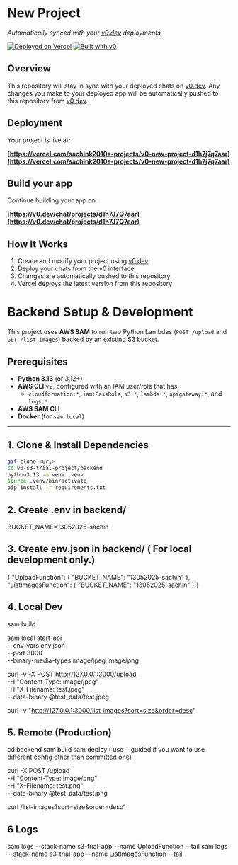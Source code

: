 # New Project

*Automatically synced with your [v0.dev](https://v0.dev) deployments*

[![Deployed on Vercel](https://img.shields.io/badge/Deployed%20on-Vercel-black?style=for-the-badge&logo=vercel)](https://vercel.com/sachink2010s-projects/v0-new-project-d1h7j7q7aar)
[![Built with v0](https://img.shields.io/badge/Built%20with-v0.dev-black?style=for-the-badge)](https://v0.dev/chat/projects/d1h7J7Q7aar)

## Overview

This repository will stay in sync with your deployed chats on [v0.dev](https://v0.dev).
Any changes you make to your deployed app will be automatically pushed to this repository from [v0.dev](https://v0.dev).

## Deployment

Your project is live at:

**[https://vercel.com/sachink2010s-projects/v0-new-project-d1h7j7q7aar](https://vercel.com/sachink2010s-projects/v0-new-project-d1h7j7q7aar)**

## Build your app

Continue building your app on:

**[https://v0.dev/chat/projects/d1h7J7Q7aar](https://v0.dev/chat/projects/d1h7J7Q7aar)**

## How It Works

1. Create and modify your project using [v0.dev](https://v0.dev)
2. Deploy your chats from the v0 interface
3. Changes are automatically pushed to this repository
4. Vercel deploys the latest version from this repository

# Backend Setup & Development

This project uses **AWS SAM** to run two Python Lambdas (`POST /upload` and `GET /list-images`) backed by an existing S3 bucket.

## Prerequisites

- **Python 3.13** (or 3.12+)
- **AWS CLI** v2, configured with an IAM user/role that has:
  - `cloudformation:*`, `iam:PassRole`, `s3:*`, `lambda:*`, `apigateway:*`, and `logs:*`
- **AWS SAM CLI**
- **Docker** (for `sam local`)

---

## 1. Clone & Install Dependencies

```bash
git clone <url>
cd v0-s3-trial-project/backend
python3.13 -m venv .venv
source .venv/bin/activate
pip install -r requirements.txt
```

## 2. Create .env in backend/

BUCKET_NAME=13052025-sachin

## 3. Create env.json in backend/ ( For local development only.)

{
  "UploadFunction":    { "BUCKET_NAME": "13052025-sachin" },
  "ListImagesFunction": { "BUCKET_NAME": "13052025-sachin" }
}

## 4. Local Dev 

sam build

sam local start-api \
  --env-vars env.json \
  --port 3000 \
  --binary-media-types image/jpeg,image/png

curl -v -X POST http://127.0.0.1:3000/upload \
     -H "Content-Type: image/jpeg" \
     -H "X-Filename: test.jpeg" \
     --data-binary @test_data/test.jpeg

curl -v "http://127.0.0.1:3000/list-images?sort=size&order=desc"


## 5. Remote (Production)

cd backend
sam build
sam deploy ( use --guided if you want to use different config other than committed one)


curl -X POST <ApiUrl>/upload \
     -H "Content-Type: image/png" \
     -H "X-Filename: test.png" \
     --data-binary @test_data/test.png


curl <ApiUrl>/list-images?sort=size&order=desc"

## 6 Logs

sam logs --stack-name s3-trial-app --name UploadFunction --tail
sam logs --stack-name s3-trial-app --name ListImagesFunction --tail
